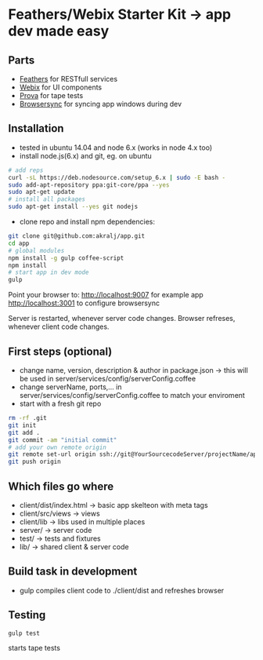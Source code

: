 # Feathers/Webix Starter Kit -> app dev made easy

## Parts
- [Feathers](http://feathersjs.com) for RESTfull services
- [Webix](www.webix.com) for UI components
- [Prova](https://github.com/akralj/prova) for tape tests
- [Browsersync](https://browsersync.io) for syncing app windows during dev


## Installation
- tested in ubuntu 14.04 and node 6.x (works in node 4.x too)
- install node.js(6.x) and git, eg. on ubuntu

``` sh
# add reps
curl -sL https://deb.nodesource.com/setup_6.x | sudo -E bash -
sudo add-apt-repository ppa:git-core/ppa --yes
sudo apt-get update
# install all packages
sudo apt-get install --yes git nodejs
```
- clone repo and install npm dependencies:

``` sh
git clone git@github.com:akralj/app.git
cd app
# global modules
npm install -g gulp coffee-script
npm install
# start app in dev mode
gulp
```
Point your browser to:
[http://localhost:9007](http://localhost:9007) for example app
[http://localhost:3001](http://localhost:3001) to configure browsersync

Server is restarted, whenever server code changes.
Browser refreses, whenever client code changes.

## First steps (optional)
- change name, version, description & author in package.json -> this will be used in server/services/config/serverConfig.coffee
- change serverName, ports,... in server/services/config/serverConfig.coffee to match your enviroment
- start with a fresh git repo
``` sh
rm -rf .git
git init
git add .
git commit -am "initial commit"
# add your own remote origin
git remote set-url origin ssh://git@YourSourcecodeServer/projectName/appName.git
git push origin
```

## Which files go where
- client/dist/index.html -> basic app skelteon with meta tags
- client/src/views -> views
- client/lib -> libs used in multiple places
- server/ -> server code
- test/ -> tests and fixtures
- lib/ -> shared client & server code


## Build task in development
- gulp compiles client code to ./client/dist and refreshes browser


## Testing

``` sh
gulp test
```
starts tape tests
